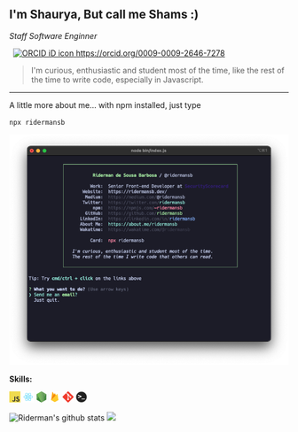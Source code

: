 <h2>I'm Shaurya, But call me Shams :)</h2>
<p><em>Staff Software Enginner</br>
</em></p>

<a
id="cy-effective-orcid-url"
class="underline"
href="https://orcid.org/0009-0009-2646-7278"
target="orcid.widget"
rel="me noopener noreferrer"
style="vertical-align: top">
<img
src="https://orcid.org/sites/default/files/images/orcid_16x16.png"
style="width: 1em; margin-inline-start: 0.5em"
alt="ORCID iD icon"/>
https://orcid.org/0009-0009-2646-7278
</a>

> I'm curious, enthusiastic and student most of the time, like the rest of the time to write code, especially in Javascript.

---

A little more about me... with npm installed, just type

```
npx ridermansb
```

<img alt="screenshot" src="https://github.com/Ridermansb/ridermansb/blob/master/Screen%20Shot.png?raw=true" />

**Skills:**

<code><img height="20" src="https://raw.githubusercontent.com/github/explore/80688e429a7d4ef2fca1e82350fe8e3517d3494d/topics/javascript/javascript.png"></code>
<code><img height="20" src="https://raw.githubusercontent.com/github/explore/80688e429a7d4ef2fca1e82350fe8e3517d3494d/topics/react/react.png"></code>
<code><img height="20" src="https://raw.githubusercontent.com/github/explore/80688e429a7d4ef2fca1e82350fe8e3517d3494d/topics/nodejs/nodejs.png"></code>
<code><img height="20" src="https://raw.githubusercontent.com/github/explore/80688e429a7d4ef2fca1e82350fe8e3517d3494d/topics/firebase/firebase.png"></code>
<code><img height="20" src="https://raw.githubusercontent.com/github/explore/80688e429a7d4ef2fca1e82350fe8e3517d3494d/topics/git/git.png"></code>
<code><img height="20" src="https://raw.githubusercontent.com/github/explore/80688e429a7d4ef2fca1e82350fe8e3517d3494d/topics/terminal/terminal.png"></code>

![Riderman's github stats](https://github-readme-stats.vercel.app/api?username=ridermansb&show_icons=true&hide_border=true)
<img height="180em" src="https://github-readme-stats.vercel.app/api/top-langs/?username=ridermansb&layout=compact&langs_count=8"/>
